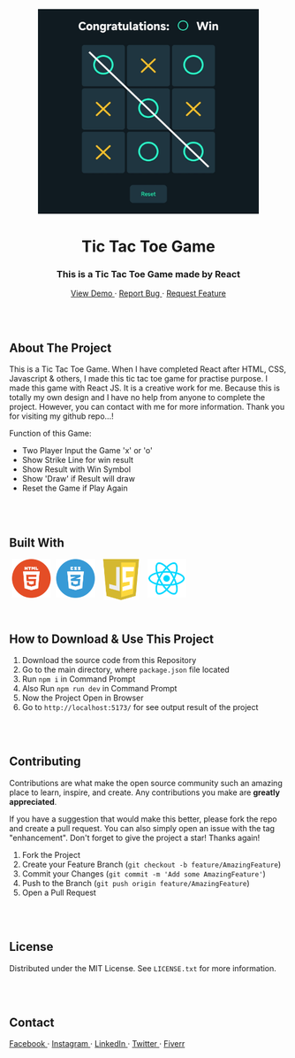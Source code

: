 <!-- PROJECT INTRO -->
<div align="center">
  <a href="https://reacttictactoegame-ab120.netlify.app">
    <img src="./src/assets/img/Banner.jpg" alt="Logo" width="400" height="370"> 
  </a>

  <h1> Tic Tac Toe Game </h1>

  <h3> This is a Tic Tac Toe Game made by React </h3>
  <p>
    <a href="https://reacttictactoegame-ab120.netlify.app"> View Demo </a>
    ·
    <a href="https://github.com/AbdullahAB120/Tic-Tac-Toe-Game/issues/new?labels=bug&template=bug-report---.md"> Report Bug </a>
    ·
    <a href="https://github.com/AbdullahAB120/Tic-Tac-Toe-Game/issues/new?labels=enhancement&template=feature-request---.md"> Request Feature </a>
  </p>
</div>



<br />
<br />



<!-- ABOUT THE PROJECT -->
## About The Project

This is a Tic Tac Toe Game. When I have completed React after HTML, CSS, Javascript & others, I made this tic tac toe game for practise purpose. I made this game with React JS. It is a creative work for me. Because this is totally my own design and I have no help from anyone to complete the project. However, you can contact with me for more information. Thank you for visiting my github repo...!


Function of this Game:
* Two Player Input the Game 'x' or 'o'
* Show Strike Line for win result
* Show Result with Win Symbol
* Show 'Draw' if Result will draw
* Reset the Game if Play Again



<br />
<br />



<!-- BUILT WITH -->
## Built With

<img align="left" alt="html5" title="html playlist" width="70" hspace="5" src="./src/assets/SVG/html5.svg" />
<img align="left" alt="css3" title="css playlist" width="70" hspace="5" src="./src/assets/SVG/css3.svg" />
<img align="left" alt="js" title="js playlist" width="65" hspace="10" src="./src/assets/SVG/js.svg" />
<img align="left" alt="react" title="react playlist" width="70" hspace="5" src="./src/assets/SVG/react.svg" />



<br />
<br />
<br />
<br />
<br />
<br />



<!-- Download & Use This Project -->
## How to Download & Use This Project

1. Download the source code from this Repository
2. Go to the main directory, where `package.json` file located
2. Run `npm i` in Command Prompt
3. Also Run `npm run dev` in Command Prompt
4. Now the Project Open in Browser
5. Go to `http://localhost:5173/` for see output result of the project



<br />
<br />

 
 
<!-- CONTRIBUTING -->
## Contributing

Contributions are what make the open source community such an amazing place to learn, inspire, and create. Any contributions you make are **greatly appreciated**.

If you have a suggestion that would make this better, please fork the repo and create a pull request. You can also simply open an issue with the tag "enhancement".
Don't forget to give the project a star! Thanks again!

1. Fork the Project
2. Create your Feature Branch (`git checkout -b feature/AmazingFeature`)
3. Commit your Changes (`git commit -m 'Add some AmazingFeature'`)
4. Push to the Branch (`git push origin feature/AmazingFeature`)
5. Open a Pull Request



<br />
<br />



<!-- LICENSE -->
## License

Distributed under the MIT License. See `LICENSE.txt` for more information.



<br />
<br />



<!-- CONTACT -->
## Contact 

<a href="https://www.facebook.com/AbdullahAB120"> Facebook </a>
·
<a href="https://www.instagram.com/AbdullahAB_120"> Instagram </a>
·
<a href="https://www.linkedin.com/in/AbdullahAB120"> LinkedIn </a>
·
<a href="https://www.x.com/AbdullahAB120"> Twitter </a>
·
<a href="https://www.fiver.com/AbdullahAB120"> Fiverr </a>